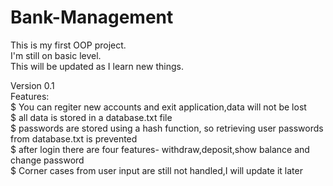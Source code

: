 # Bank-Management  
This is my first OOP project.  
I'm still on basic level.  
This will be updated as I learn new things.  

Version 0.1  
Features:  
$ You can regiter new accounts and exit application,data will not be lost  
$ all data is stored in a database.txt file  
$ passwords are stored using a hash function, so retrieving user passwords from database.txt is prevented  
$ after login there are four features- withdraw,deposit,show balance and change password  
$ Corner cases from user input are still not handled,I will update it later  
